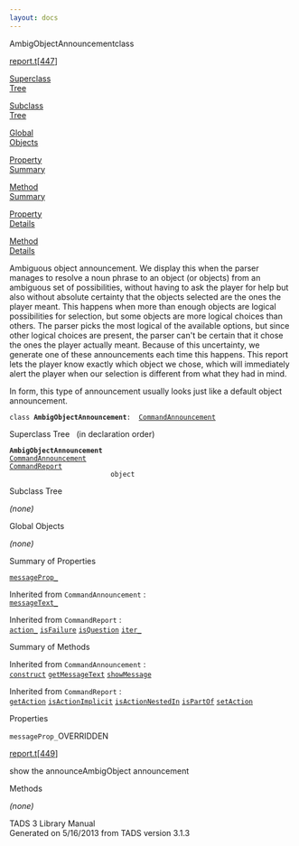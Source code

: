 ```yaml
---
layout: docs
---
```

<span class="title">AmbigObjectAnnouncement</span><span class="type">class</span>

[report.t](../file/report.t.html)\[[447](../source/report.t.html#447)\]

[Superclass  
Tree](#_SuperClassTree_)

[Subclass  
Tree](#_SubClassTree_)

[Global  
Objects](#_ObjectSummary_)

[Property  
Summary](#_PropSummary_)

[Method  
Summary](#_MethodSummary_)

[Property  
Details](#_Properties_)

[Method  
Details](#_Methods_)



Ambiguous object announcement. We display this when the parser manages
to resolve a noun phrase to an object (or objects) from an ambiguous set
of possibilities, without having to ask the player for help but also
without absolute certainty that the objects selected are the ones the
player meant. This happens when more than enough objects are logical
possibilities for selection, but some objects are more logical choices
than others. The parser picks the most logical of the available options,
but since other logical choices are present, the parser can't be certain
that it chose the ones the player actually meant. Because of this
uncertainty, we generate one of these announcements each time this
happens. This report lets the player know exactly which object we chose,
which will immediately alert the player when our selection is different
from what they had in mind.

In form, this type of announcement usually looks just like a default
object announcement.

`class `**`AmbigObjectAnnouncement`**` :   `[`CommandAnnouncement`](../object/CommandAnnouncement.html)



<span id="_SuperClassTree_"></span>



<span class="hdln">Superclass Tree</span>   (in declaration order)



**`AmbigObjectAnnouncement`**  
[`CommandAnnouncement`](../object/CommandAnnouncement.html)  
[`CommandReport`](../object/CommandReport.html)  
`                         object`  
<span id="_SubClassTree_"></span>



<span class="hdln">Subclass Tree</span>  



*(none)* <span id="_ObjectSummary_"></span>



<span class="hdln">Global Objects</span>  



*(none)* <span id="_PropSummary_"></span>



<span class="hdln">Summary of Properties</span>  



[`messageProp_`](#messageProp_)

Inherited from `CommandAnnouncement` :  
[`messageText_`](../object/CommandAnnouncement.html#messageText_)

Inherited from `CommandReport` :  
[`action_`](../object/CommandReport.html#action_) [`isFailure`](../object/CommandReport.html#isFailure) [`isQuestion`](../object/CommandReport.html#isQuestion) [`iter_`](../object/CommandReport.html#iter_)

<span id="_MethodSummary_"></span>



<span class="hdln">Summary of Methods</span>  





Inherited from `CommandAnnouncement` :  
[`construct`](../object/CommandAnnouncement.html#construct) [`getMessageText`](../object/CommandAnnouncement.html#getMessageText) [`showMessage`](../object/CommandAnnouncement.html#showMessage)

Inherited from `CommandReport` :  
[`getAction`](../object/CommandReport.html#getAction) [`isActionImplicit`](../object/CommandReport.html#isActionImplicit) [`isActionNestedIn`](../object/CommandReport.html#isActionNestedIn) [`isPartOf`](../object/CommandReport.html#isPartOf) [`setAction`](../object/CommandReport.html#setAction)

<span id="_Properties_"></span>



<span class="hdln">Properties</span>  



<span id="messageProp_"></span>

`messageProp_`<span class="rem">OVERRIDDEN</span>

[report.t](../file/report.t.html)\[[449](../source/report.t.html#449)\]



show the announceAmbigObject announcement



<span id="_Methods_"></span>



<span class="hdln">Methods</span>  



*(none)*



TADS 3 Library Manual  
Generated on 5/16/2013 from TADS version 3.1.3


